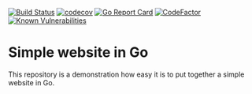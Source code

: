 [![Build Status](https://travis-ci.org/tamasd/simplesite.svg?branch=v1)](https://travis-ci.org/tamasd/simplesite)
[![codecov](https://codecov.io/gh/tamasd/simplesite/branch/v1/graph/badge.svg)](https://codecov.io/gh/tamasd/simplesite)
[![Go Report Card](https://goreportcard.com/badge/github.com/tamasd/simplesite)](https://goreportcard.com/report/github.com/tamasd/simplesite)
[![CodeFactor](https://www.codefactor.io/repository/github/tamasd/simplesite/badge)](https://www.codefactor.io/repository/github/tamasd/simplesite)
[![Known Vulnerabilities](https://snyk.io/test/github/tamasd/simplesite/v1/badge.svg)](https://snyk.io/test/github/tamasd/simplesite) 

# Simple website in Go

This repository is a demonstration how easy it is to put together a simple
website in Go.
